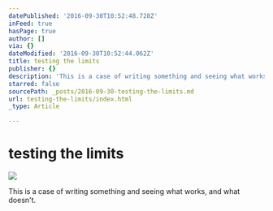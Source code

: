 ```yaml
---
datePublished: '2016-09-30T10:52:48.728Z'
inFeed: true
hasPage: true
author: []
via: {}
dateModified: '2016-09-30T10:52:44.062Z'
title: testing the limits
publisher: {}
description: 'This is a case of writing something and seeing what works, and what doesn’t.'
starred: false
sourcePath: _posts/2016-09-30-testing-the-limits.md
url: testing-the-limits/index.html
_type: Article

---
```

# testing the limits
![](https://the-grid-user-content.s3-us-west-2.amazonaws.com/6a024e18-873d-48dc-995c-00ec3f35418e.png)

This is a case of writing something and seeing what works, and what doesn't.